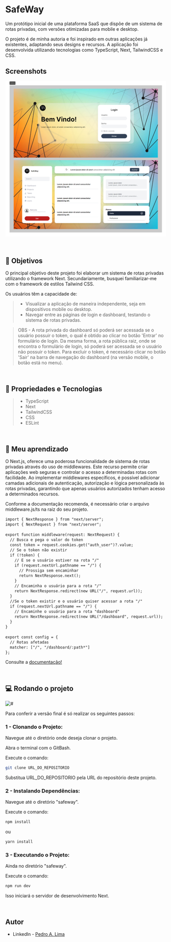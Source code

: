 # SafeWay

Um protótipo inicial de uma plataforma SaaS que dispõe de um sistema de rotas privadas, com versões otimizadas para mobile e desktop.

O projeto é de minha autoria e foi inspirado em outras aplicações já existentes, adaptando seus designs e recursos. A aplicação foi desenvolvida utilizando tecnologias como TypeScript, Next, TailwindCSS e CSS.

## Screenshots

![#](./public/section-desktop.png)

</br>

## 🎯 Objetivos

O principal objetivo deste projeto foi elaborar um sistema de rotas privadas utilizando o framework Next. Secundariamente, busquei familiarizar-me com o framework de estilos Tailwind CSS.

Os usuários têm a capacidade de:
> - Visualizar a aplicação de maneira independente, seja em dispositivos mobile ou desktop.
> - Navegar entre as páginas de login e dashboard, testando o sistema de rotas privadas. 

> OBS - A rota privada do dashboard só poderá ser acessada se o usuário possuir o token, o qual é obtido ao clicar no botão 'Entrar' no formulário de login. Da mesma forma, a rota pública raiz, onde se encontra o formulário de login, só poderá ser acessada se o usuário não possuir o token. Para excluir o token, é necessário clicar no botão 'Sair' na barra de navegação do dashboard (na versão mobile, o botão está no menu).

</br>

## 🔧 Propriedades e Tecnologias

> - TypeScript
> - Next 
> - TailwindCSS
> - CSS
> - ESLint

</br>

## 🧠 Meu aprendizado

O Next.js, oferece uma poderosa funcionalidade de sistema de rotas privadas através do uso de middlewares. Este recurso permite criar aplicações web seguras e controlar o acesso a determinadas rotas com facilidade. Ao implementar middlewares específicos, é possível adicionar camadas adicionais de autenticação, autorização e lógica personalizada às rotas privadas, garantindo que apenas usuários autorizados tenham acesso a determinados recursos.

Conforme a documentação recomenda, é necessário criar o arquivo middleware.js/ts na raiz do seu projeto.

```tsx
import { NextResponse } from "next/server";
import { NextRequest } from "next/server";
 
export function middleware(request: NextRequest) {
  // Busca e pega o valor do token
  const token = request.cookies.get("auth_user")?.value;
  // Se o token não existir
  if (!token) {
    // E se o usuário estiver na rota "/"
    if (request.nextUrl.pathname == "/") {
      // Prossiga sem encaminhar
      return NextResponse.next();
    }
    // Encaminha o usuário para a rota "/"
    return NextResponse.redirect(new URL("/", request.url));
  }
  //Se o token existir e o usuário quiser acessar a rota "/"
  if (request.nextUrl.pathname == "/") {
    // Encaminhe o usuário para a rota "dashboard"
    return NextResponse.redirect(new URL("/dashboard", request.url));
  }
}

export const config = {
  // Rotas afetadas
  matcher: ["/", "/dashboard/:path*"]
};
```



Consulte a [documentação!](https://nextjs.org/docs/app/building-your-application/routing/middleware)

</br>

## 💻 Rodando o projeto

![#](./public/mobile.gif)

Para conferir a versão final é só realizar os seguintes passos:

### 1 - Clonando o Projeto:
Navegue até o diretório onde deseja clonar o projeto.

Abra o terminal com o GitBash.

Execute o comando:

```bash
git clone URL_DO_REPOSITORIO
```
Substitua URL_DO_REPOSITORIO pela URL do repositório deste projeto.

### 2 - Instalando Dependências:
Navegue até o diretório "safeway".

Execute o comando:

```bash
npm install
```
ou
```bash
yarn install
```

### 3 - Executando o Projeto:
Ainda no diretório "safeway".

Execute o comando:

```bash
npm run dev
```
Isso iniciará o servidor de desenvolvimento Next.

</br>

## Autor

- LinkedIn - [Pedro A. Lima](https://www.linkedin.com/in/pedroalima6/)
